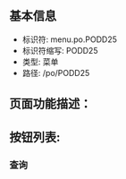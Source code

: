 
## 基本信息

- 标识符: menu.po.PODD25
- 标识符缩写: PODD25
- 类型: 菜单
- 路径: /po/PODD25

## 页面功能描述：





## 按钮列表:


### 查询



